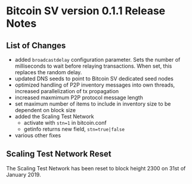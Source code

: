# Bitcoin SV version 0.1.1 Release Notes

## List of Changes
* added `broadcastdelay` configuration parameter. Sets the number of milliseconds
    to wait before relaying transactions. When set, this replaces the random delay.
* updated DNS seeds to point to Bitcoin SV dedicated seed nodes
* optimized handling of P2P inventory messages into own threads, increased parallelization of tx propagation
* increased maxmimum P2P protocol message length
* set maximum number of items to include in inventory size to be dependent on block size
* added the Scaling Test Network
  * activate with `stn=1` in bitcoin.conf
  * getinfo returns new field, `stn=true|false`
* various other fixes

## Scaling Test Network Reset
The Scaling Test Network has been reset to block height 2300 on 31st of January 2019.
 